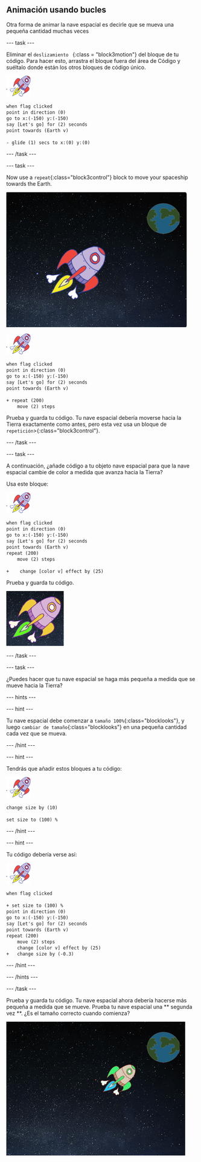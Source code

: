 ## Animación usando bucles

Otra forma de animar la nave espacial es decirle que se mueva una pequeña cantidad muchas veces

\--- task \---

Eliminar el `deslizamiento ` {:class = "block3motion"} del bloque de tu código. Para hacer esto, arrastra el bloque fuera del área de Código y suéltalo donde están los otros bloques de código único.

![Figura de Nave Espacial](images/sprite-spaceship.png)

```blocks3
when flag clicked
point in direction (0)
go to x:(-150) y:(-150)
say [Let's go] for (2) seconds
point towards (Earth v)

- glide (1) secs to x:(0) y:(0)
```

\--- /task \---

\--- task \---

Now use a `repeat`{:class="block3control"} block to move your spaceship towards the Earth.

![Probando animación de la nave espacial](images/space-animate-stage.png)

![Figura de Nave Espacial](images/sprite-spaceship.png)

```blocks3
when flag clicked
point in direction (0)
go to x:(-150) y:(-150)
say [Let's go] for (2) seconds
point towards (Earth v)

+ repeat (200)
    move (2) steps
```

Prueba y guarda tu código. Tu nave espacial debería moverse hacia la Tierra exactamente como antes, pero esta vez usa un bloque de `repetición`>{:class="block3control"}.

\--- /task \---

\--- task \---

A continuación, ¿añade código a tu objeto nave espacial para que la nave espacial cambie de color a medida que avanza hacia la Tierra?

Usa este bloque:

![Figura de Nave Espacial](images/sprite-spaceship.png)

```blocks3
when flag clicked
point in direction (0)
go to x:(-150) y:(-150)
say [Let's go] for (2) seconds
point towards (Earth v)
repeat (200)
    move (2) steps

+    change [color v] effect by (25)
```

Prueba y guarda tu código.

![Probar una nave espacial que cambia de color](images/space-colour-test.png)

\--- /task \---

\--- task \---

¿Puedes hacer que tu nave espacial se haga más pequeña a medida que se mueve hacia la Tierra?

\--- hints \---

\--- hint \---

Tu nave espacial debe comenzar a `tamaño 100%`{:class="blocklooks"}, y luego `cambiar de tamaño`{:class="blocklooks"} en una pequeña cantidad cada vez que se mueva.

\--- /hint \---

\--- hint \---

Tendrás que añadir estos bloques a tu código:

![Figura de Nave Espacial](images/sprite-spaceship.png)

```blocks3
change size by (10)

set size to (100) %
```

\--- /hint \---

\--- hint \---

Tu código debería verse así:

![Figura de Nave Espacial](images/sprite-spaceship.png)

```blocks3
when flag clicked

+ set size to (100) %
point in direction (0)
go to x:(-150) y:(-150)
say [Let's go] for (2) seconds
point towards (Earth v)
repeat (200)
    move (2) steps
    change [color v] effect by (25)
+   change size by (-0.3)
```

\--- /hint \---

\--- /hints \---

\--- /task \---

Prueba y guarda tu código. Tu nave espacial ahora debería hacerse más pequeña a medida que se mueve. Prueba tu nave espacial una ** segunda vez **. ¿Es el tamaño correcto cuando comienza?

![Probando una nave espacial que se encoge](images/space-size-test.png)